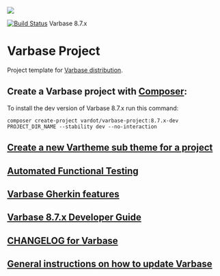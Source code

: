 [![](https://www.drupal.org/files/styles/grid-3/public/project-images/Medium-Logo%20Color%20with%20padding.png)](http://www.drupal.org/project/varbase)

[![Build Status](https://travis-ci.org/Vardot/varbase.svg?branch=8.x-7.x)](https://travis-ci.org/Vardot/varbase) Varbase 8.7.x

# Varbase Project

Project template for [Varbase distribution](http://www.drupal.org/project/varbase).


## Create a Varbase project with [Composer](https://getcomposer.org/download/):

To install the dev version of Varbase 8.7.x run this command:
```
composer create-project vardot/varbase-project:8.7.x-dev PROJECT_DIR_NAME --stability dev --no-interaction
```

## [Create a new Vartheme sub theme for a project](https://github.com/Vardot/varbase/tree/8.x-7.x/scripts/README.md)

## [Automated Functional Testing](https://github.com/Vardot/varbase/blob/8.x-7.x/tests/README.md)

## [Varbase Gherkin features](https://github.com/Vardot/varbase/blob/8.x-7.x/tests/features/varbase/README.md)

## [Varbase 8.7.x Developer Guide](https://docs.varbase.vardot.com)

## [CHANGELOG for Varbase](https://github.com/Vardot/varbase/blob/8.x-7.x/CHANGELOG.md)

## [General instructions on how to update Varbase](https://github.com/Vardot/varbase/blob/8.x-7.x/UPDATE.md)

